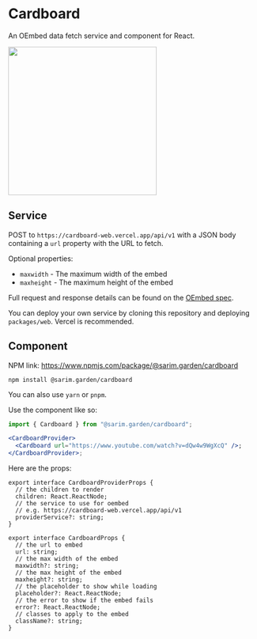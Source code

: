 # Cardboard

An OEmbed data fetch service and component for React.

<img src="https://user-images.githubusercontent.com/3000809/236195433-4176f047-f2db-4348-9b40-aecd298abca4.png" width=300/>

## Service

POST to `https://cardboard-web.vercel.app/api/v1` with a JSON body containing a `url` property with the URL to fetch.

Optional properties:

- `maxwidth` - The maximum width of the embed
- `maxheight` - The maximum height of the embed

Full request and response details can be found on the [OEmbed spec](https://oembed.com/).

You can deploy your own service by cloning this repository and deploying `packages/web`. Vercel is recommended.

## Component

NPM link: <https://www.npmjs.com/package/@sarim.garden/cardboard>

```
npm install @sarim.garden/cardboard
```

You can also use `yarn` or `pnpm`.

Use the component like so:

```jsx
import { Cardboard } from "@sarim.garden/cardboard";

<CardboardProvider>
  <Cardboard url="https://www.youtube.com/watch?v=dQw4w9WgXcQ" />;
</CardboardProvider>;
```

Here are the props:

```tsx
export interface CardboardProviderProps {
  // the children to render
  children: React.ReactNode;
  // the service to use for oembed
  // e.g. https://cardboard-web.vercel.app/api/v1
  providerService?: string;
}

export interface CardboardProps {
  // the url to embed
  url: string;
  // the max width of the embed
  maxwidth?: string;
  // the max height of the embed
  maxheight?: string;
  // the placeholder to show while loading
  placeholder?: React.ReactNode;
  // the error to show if the embed fails
  error?: React.ReactNode;
  // classes to apply to the embed
  className?: string;
}
```
